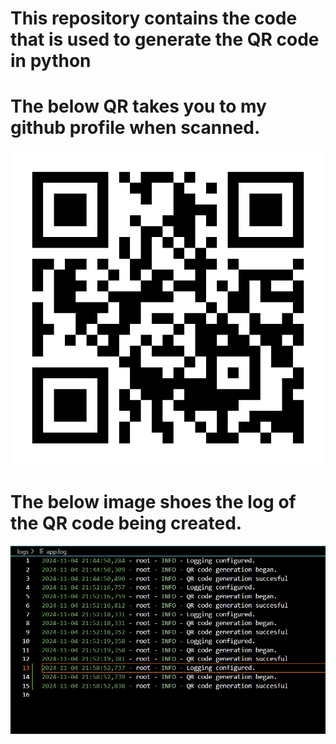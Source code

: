 # This repository contains the code that is used to generate the QR code in python 
# The below QR takes you to my github profile when scanned.

![alt text](myqr.png)

# The below image shoes the log of the QR code being created.

![alt text](logging.png)

